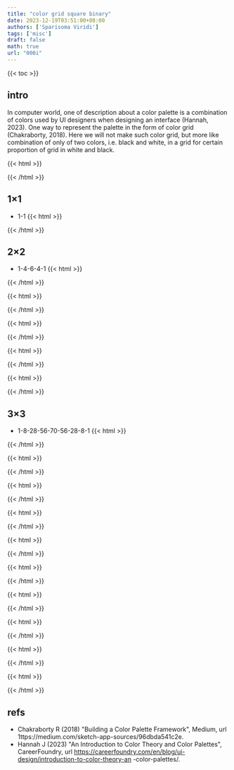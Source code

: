 ```yaml
---
title: "color grid square binary"
date: 2023-12-19T03:51:00+08:00
authors: ['Sparisoma Viridi']
tags: ['misc']
draft: false
math: true
url: "000i"
---
```

{{< toc >}}


## intro
In computer world, one of description about a color palette is a combination of colors used by UI designers when designing an interface (Hannah, 2023). One way to represent the palette in the form of color grid (Chakraborty, 2018). Here we will not make such color grid, but more like combination of only of two colors, i.e. black and white, in a grid for certain proportion of grid in white and black.

{{< html >}}
<script>
function formGrid(id) {
  let N = id.length;
  let rows = Math.floor(Math.sqrt(N));
  let cols = rows;
  createGrid(rows, cols, id, id);
}

function createGrid(rows, cols, parentId, chromosome) {
  let side = 8;
  let parent = document.getElementById(parentId);
  parent.style.width = (cols * side) + "px";
  parent.style.height = (rows * side) + "px";
  parent.style.border = "0px solid #888";
  parent.style.display = "inline-block";
  parent.style.marginLeft = "0.2em";
  
  let N = rows * cols;
  for(let i = 0; i < N; i++) {
    let cell = document.createElement("div");
    cell.style.width = side + "px";
    cell.style.height = side + "px";
    cell.style.border = "0.1px solid #888";
    cell.style.float = "left";
    cell.style.background = getColor(chromosome[i]);
    parent.append(cell);
  }
}

function getColor(gene) {
  let color = "";
  if(gene == 1) {
    color = "#fff";
  } else {
    color = "#000";
  }
  return color;
}
</script>
{{< /html >}}


## 1&times;1
+ 1-1
{{< html >}}
<div id="0"></div>
<div id="1"></div>
<script>
formGrid("0");
formGrid("1");
</script>
{{< /html >}}


## 2&times;2
+ 1-4-6-4-1
{{< html >}}
<div id="0000"></div>
<script>
formGrid("0000");
</script>
{{< /html >}}

{{< html >}}
<div id="1000"></div>
<div id="0100"></div>
<div id="0010"></div>
<div id="0001"></div>
<script>
formGrid("1000");
formGrid("0100");
formGrid("0010");
formGrid("0001");
</script>
{{< /html >}}

{{< html >}}
<div id="1100"></div>
<div id="0101"></div>
<div id="0011"></div>
<div id="1010"></div>
<div id="1001"></div>
<div id="0110"></div>
<script>
formGrid("1100");
formGrid("0101");
formGrid("0011");
formGrid("1010");
formGrid("1001");
formGrid("0110");
</script>
{{< /html >}}

{{< html >}}
<div id="1110"></div>
<div id="1101"></div>
<div id="0111"></div>
<div id="1011"></div>
<script>
formGrid("1110");
formGrid("1101");
formGrid("0111");
formGrid("1011");
</script>
{{< /html >}}

{{< html >}}
<div id="1111"></div>
<script>
formGrid("1111");
</script>
{{< /html >}}


## 3&times;3
+ 1-8-28-56-70-56-28-8-1
{{< html >}}
<div id="000000000"></div>
<script>
formGrid("000000000");
</script>
{{< /html >}}

{{< html >}}
<div id="100000000"></div>
<div id="010000000"></div>
<div id="001000000"></div>
<div id="000100000"></div>
<div id="000010000"></div>
<div id="000001000"></div>
<div id="000000100"></div>
<div id="000000010"></div>
<div id="000000001"></div>
<script>
formGrid("100000000");
formGrid("010000000");
formGrid("001000000");
formGrid("000100000");
formGrid("000010000");
formGrid("000001000");
formGrid("000000100");
formGrid("000000010");
formGrid("000000001");
</script>
{{< /html >}}

{{< html >}}
<div id="110000000"></div>
<div id="011000000"></div>
<div id="001100000"></div>
<div id="000110000"></div>
<div id="000011000"></div>
<div id="000001100"></div>
<div id="000000110"></div>
<div id="000000011"></div>
<script>
formGrid("110000000");
formGrid("011000000");
formGrid("001100000");
formGrid("000110000");
formGrid("000011000");
formGrid("000001100");
formGrid("000000110");
formGrid("000000011");
</script>
{{< /html >}}

{{< html >}}
<div id="101000000"></div>
<div id="010100000"></div>
<div id="001010000"></div>
<div id="000101000"></div>
<div id="000010100"></div>
<div id="000001010"></div>
<div id="000000101"></div>
<script>
formGrid("101000000");
formGrid("010100000");
formGrid("001010000");
formGrid("000101000");
formGrid("000010100");
formGrid("000001010");
formGrid("000000101");
</script>
{{< /html >}}

{{< html >}}
<div id="100100000"></div>
<div id="010010000"></div>
<div id="001001000"></div>
<div id="000100100"></div>
<div id="000010010"></div>
<div id="000001001"></div>
<script>
formGrid("100100000");
formGrid("010010000");
formGrid("001001000");
formGrid("000100100");
formGrid("000010010");
formGrid("000001001");
</script>
{{< /html >}}

{{< html >}}
<div id="100010000"></div>
<div id="010001000"></div>
<div id="001000100"></div>
<div id="000100010"></div>
<div id="000010001"></div>
<script>
formGrid("100010000");
formGrid("010001000");
formGrid("001000100");
formGrid("000100010");
formGrid("000010001");
</script>
{{< /html >}}

{{< html >}}
<div id="100001000"></div>
<div id="010000100"></div>
<div id="001000010"></div>
<div id="000100001"></div>
<script>
formGrid("100001000");
formGrid("010000100");
formGrid("001000010");
formGrid("000100001");
</script>
{{< /html >}}

{{< html >}}
<div id="100000100"></div>
<div id="010000010"></div>
<div id="001000001"></div>
<script>
formGrid("100000100");
formGrid("010000010");
formGrid("001000001");
</script>
{{< /html >}}

{{< html >}}
<div id="100000010"></div>
<div id="010000001"></div>
<script>
formGrid("100000010");
formGrid("010000001");
</script>
{{< /html >}}

{{< html >}}
<div id="100000001"></div>
<script>
formGrid("100000001");
</script>
{{< /html >}}


## refs
+  Chakraborty R (2018) "Building a Color Palette Framework", Medium, url 
1ttps://medium.com/sketch-app-sources/96dbda541c2e.
+ Hannah J (2023) "An Introduction to Color Theory and Color Palettes", CareerFoundry, url https://careerfoundry.com/en/blog/ui-design/introduction-to-color-theory-an
-color-palettes/.
